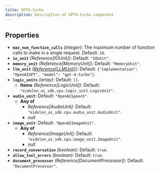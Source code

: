 ```yaml
---
title: GPT4-turbo
description: Description of GPT4-turbo component
---
```

## Properties

- **`max_num_function_calls`** *(integer)*: The maximum number of function calls to make in a single request. Default: `10`.
- **`io_unit`** *(Reference[IOUnit])*: Default: `"IOUnit"`.
- **`memory_unit`** *(Reference[MemoryUnit])*: Default: `"MemoryUnit"`.
- **`llm_unit`** *([Reference[LLMUnit]](/docs/components/llmunit/overview/))*: Default: `{"implementation": "OpenAIGPT", "model": "gpt-4-turbo"}`.
- **`logic_units`** *(array)*: Default: `[]`.
  - **Items** *(Reference[LogicUnit])*: Default: `"eidolon_ai_sdk.cpu.logic_unit.LogicUnit"`.
- **`audio_unit`**: Default: `"OpenAiSpeech"`.
  - **Any of**
    - *Reference[AudioUnit]*: Default: `"eidolon_ai_sdk.cpu.audio_unit.AudioUnit"`.
    - *null*
- **`image_unit`**: Default: `"OpenAIImageUnit"`.
  - **Any of**
    - *Reference[ImageUnit]*: Default: `"eidolon_ai_sdk.cpu.image_unit.ImageUnit"`.
    - *null*
- **`record_conversation`** *(boolean)*: Default: `true`.
- **`allow_tool_errors`** *(boolean)*: Default: `true`.
- **`document_processor`** *(Reference[DocumentProcessor])*: Default: `"DocumentProcessor"`.
